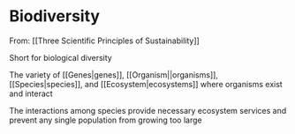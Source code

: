 # Biodiversity
From: [[Three Scientific Principles of Sustainability]]

Short for biological diversity

The variety of [[Genes|genes]], [[Organism||organisms]], [[Species|species]], and [[Ecosystem|ecosystems]] where organisms exist and interact

The interactions among species provide necessary ecosystem services and prevent any single population from growing too large
